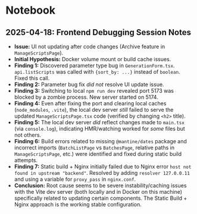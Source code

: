 # Notebook 

## 2025-04-18: Frontend Debugging Session Notes

*   **Issue:** UI not updating after code changes (Archive feature in `ManageScriptsPage`).
*   **Initial Hypothesis:** Docker volume mount or build cache issues.
*   **Finding 1:** Discovered parameter type bug in `GenerationForm.tsx`. `api.listScripts` was called with `{sort_by: ...}` instead of `boolean`. Fixed this call.
*   **Finding 2:** Parameter bug fix *did not* resolve UI update issue.
*   **Finding 3:** Switching to local `npm run dev` revealed port 5173 was blocked by a zombie process. New server started on 5174.
*   **Finding 4:** Even after fixing the port and clearing local caches (`node_modules`, `.vite`), the local dev server *still* failed to serve the updated `ManageScriptsPage.tsx` code (verified by changing `<h2>` title).
*   **Finding 5:** The local dev server *did* reflect changes made to `main.tsx` (via `console.log`), indicating HMR/watching worked for *some* files but not others.
*   **Finding 6:** Build errors related to missing `@mantine/dates` package and incorrect imports (`BatchListPage` vs `BatchesPage`, relative paths in `ManageScriptsPage`, etc.) were identified and fixed during static build attempts.
*   **Finding 7:** Static build + Nginx initially failed due to Nginx error `host not found in upstream "backend"`. Resolved by adding `resolver 127.0.0.11` and using a variable for `proxy_pass` in `nginx.conf`.
*   **Conclusion:** Root cause seems to be severe instability/caching issues with the Vite dev server (both locally and in Docker on this machine) specifically related to updating certain components. The Static Build + Nginx approach is the working stable configuration. 